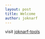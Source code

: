 ```yaml
---
layout: post
title: Welcome
author: joknarf
---
```


visit [joknarf-tools](https://joknarf.github.io/joknarf-tools)
